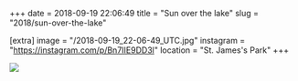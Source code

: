 +++
date = 2018-09-19 22:06:49
title = "Sun over the lake"
slug = "2018/sun-over-the-lake"

[extra]
image = "/2018-09-19_22-06-49_UTC.jpg"
instagram = "https://instagram.com/p/Bn7IIE9DD3l"
location = "St. James's Park"
+++

<img src="/2018-09-19_22-06-49_UTC.jpg" />
